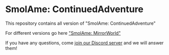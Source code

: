 # SmolAme: ContinuedAdventure

This repository contains all version of "SmolAme: ContinuedAdventure"

For different versions go here ["SmolAme: MirrorWorld"](https://github.com/Witcherchan/SmolAme-MirrorWorld/releases)

If you have any questions, come [join our Discord server](https://discord.com/invite/WpZydmdUGP) and we will answer them!
